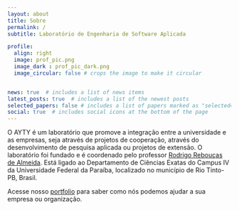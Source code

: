 ```yaml
---
layout: about
title: Sobre
permalink: /
subtitle: Laboratório de Engenharia de Software Aplicada

profile:
  align: right
  image: prof_pic.png
  image_dark : prof_pic_dark.png
  image_circular: false # crops the image to make it circular


news: true  # includes a list of news items
latest_posts: true  # includes a list of the newest posts
selected_papers: false # includes a list of papers marked as "selected={true}"
social: true  # includes social icons at the bottom of the page
---
```


O AYTY é um laboratório que promove a integração entre a universidade e as empresas, seja através de projetos de cooperação, através do desenvolvimento de pesquisa aplicada ou projetos de extensão. O laboratório foi fundado e é coordenado pelo professor [Rodrigo Rebouças de Almeida](http://rodrigor.com). Está ligado ao Departamento de Ciências Exatas do Campus IV da Universidade Federal da Paraíba, localizado no município de Rio Tinto-PB, Brasil.

Acesse nosso [portfolio](/portfolio) para saber como nós podemos ajudar a sua empresa ou organização.